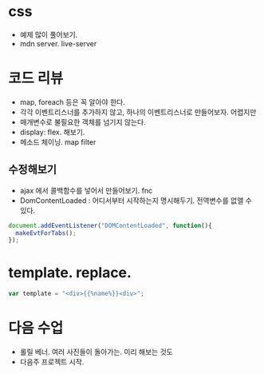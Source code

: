 # css
- 예제 많이 풀어보기.
- mdn server. live-server

# 코드 리뷰
- map, foreach 등은 꼭 알아야 한다.
- 각각 이벤트리스너를 추가하지 않고, 하나의 이벤트리스너로 만들어보자. 어렵지만
- 매개변수로 불필요한 객체를 넘기지 않는다.
- display: flex. 해보기.
- 메소드 체이닝. map filter

## 수정해보기
- ajax 에서 콜백함수를 넣어서 만들어보기. fnc
- DomContentLoaded : 어디서부터 시작하는지 명시해두기. 전역변수를 없앨 수 있다.

```javascript
document.addEventListener("DOMContentLoaded", function(){
  makeEvtForTabs();
});
```

# template. replace.
```javascript
var template = "<div>{{%name%}}<div>";
```

# 다음 수업
- 롤릴 베너. 여러 사진들이 돌아가는. 미리 해보는 것도
- 다음주 프로젝트 시작.
